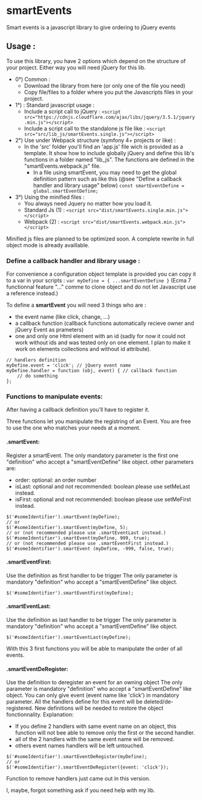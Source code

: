 # smartEvents
Smart events is a javascript library to give ordering to jQuery events

## Usage :
To use this library, you have 2 options which depend on the structure of your project. 
Either way you will need jQuery for this lib.

* 0°) Common : 
	* Download the library from here (or only one of the file you need)
	* Copy file/files to a folder where you put the Javascripts files in your project.
* 1°) : Standard javascript usage :
	* Include a script call to jQuery : 
	``` <script src="https://cdnjs.cloudflare.com/ajax/libs/jquery/3.5.1/jquery.min.js"></script> ```
	* Include a script call to the standalone js file like : 
	``` <script src="src/lib_js/smartEvents.single.js"></script> ```
* 2°) Use under Webpack structure (symfony 4+ projects or like) :
	* In the 'src' folder you'll find an 'app.js' file wich is provided as a template.
	It show how to include globally jQuery and define this lib's functions in a folder named "lib_js".
	The functions are defined in the "smartEvents.webpack.js" file.
        * In a file using smartEvent, you may need to get the global definition pattern such as like this (@see "Define a callback handler and library usage" below) 
        ``` const smartEventDefine = global.smartEventDefine; ```
* 3°) Using the minified files :
	* You always need Jquery no matter how you load it.
	* Standard Js (1) :
        ``` <script src="dist/smartEvents.single.min.js"></script> ```
	* Webpack (2) :
        ``` <script src="dist/smartEvents.webpack.min.js"></script> ```

Minified js files are planned to be optimized soon.
A complete rewrite in full object mode is already availlable.

### Define a callback handler and library usage :

For convenience a configuration object template is provided you can copy it to a var in your scripts : 
``` var myDefine = { ...smartEventDefine } ``` 
(Ecma 7 functionnal feature "..." comme to clone object and do not let Javascript use a reference instead.)

To define a **smartEvent** you will need 3 things who are : 
* the event name (like click, change, ...)
* a callback function (callback functions automatically recieve owner and jQuery Event as prameters)
* one and only one Html element with an id (sadly for now it could not work without ids and was tested only on one element. I plan to make it work on elements collections and without id attribute).
```
// handlers definition
myDefine.event = 'click'; // jQuery event name
myDefine.handler = function (obj, event) { // callback function
    // do something
};
```

### Functions to manipulate events:
After having a callback definition you'll have to register it.

Three functions let you manipulate the registring of an Event.
You are free to use the one who matches your needs at a moment.

#### .smartEvent:
Register a smartEvent.
The only mandatory parameter is the first one "definition" who accept a "smartEventDefine" like object.
other parameters are:
* order: optional: an order number
* isLast: optional and not recommended: boolean please use setMeLast instead.
* isFirst: optional and not recommended: boolean please use setMeFirst instead.
```
$('#someIdentifier').smartEvent(myDefine);
// or
$('#someIdentifier').smartEvent(myDefine, 5);
// or (not recommended please use .smartEventLast instead.)
$('#someIdentifier').smartEvent(myDefine, 999, true);
// or (not recommended please use .smartEventFirst instead.)
$('#someIdentifier').smartEvent (myDefine, -999, false, true);
```

#### .smartEventFirst:
Use the definition as first handler to be trigger
The only parameter is mandatory "definition" who accept a "smartEventDefine" like object.

```
$('#someIdentifier').smartEventFirst(myDefine);
```

#### .smartEventLast:
Use the definition as last handler to be trigger
The only parameter is mandatory "definition" who accept a "smartEventDefine" like object.

```
$('#someIdentifier').smartEventLast(myDefine);
```

With this 3 first functions you will be able to manipulate the order of all events.

#### .smartEventDeRegister:
Use the definition to deregister an event for an owning object
The only parameter is mandatory "definition" who accept a "smartEventDefine" like object.
You can only give event (event name like 'click') in mandatory parameter.
All the handlers define for this event will be deleted/de-registered.
New definitions will be needed to restore the object fonctionnality.
Explanation: 
* If you define 2 handlers with same event name on an object, this function will not bee able to remove only the first or the second handler.
* all of the 2 handlers with the same event name will be removed.
* others event names handlers will be left untouched.

```
$('#someIdentifier').smartEventDeRegister(myDefine);
// or
$('#someIdentifier').smartEventDeRegister({event: 'click'});
```

Function to remove handlers just came out in this version.

I, maybe, forgot something ask if you need help with my lib.
